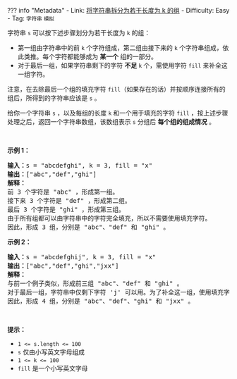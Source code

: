 
??? info "Metadata"
    - Link: [将字符串拆分为若干长度为 k 的组](https://leetcode-cn.com/problems/divide-a-string-into-groups-of-size-k)
    - Difficulty: Easy
    - Tag: `字符串` `模拟`

<p>字符串 <code>s</code> 可以按下述步骤划分为若干长度为 <code>k</code> 的组：</p>

<ul>
	<li>第一组由字符串中的前 <code>k</code> 个字符组成，第二组由接下来的 <code>k</code> 个字符串组成，依此类推。每个字符都能够成为 <strong>某一个</strong> 组的一部分。</li>
	<li>对于最后一组，如果字符串剩下的字符 <strong>不足</strong> <code>k</code> 个，需使用字符 <code>fill</code> 来补全这一组字符。</li>
</ul>

<p>注意，在去除最后一个组的填充字符 <code>fill</code>（如果存在的话）并按顺序连接所有的组后，所得到的字符串应该是 <code>s</code> 。</p>

<p>给你一个字符串 <code>s</code> ，以及每组的长度 <code>k</code> 和一个用于填充的字符 <code>fill</code> ，按上述步骤处理之后，返回一个字符串数组，该数组表示 <code>s</code> 分组后 <strong>每个组的组成情况</strong> 。</p>

<p>&nbsp;</p>

<p><strong>示例 1：</strong></p>

<pre><strong>输入：</strong>s = "abcdefghi", k = 3, fill = "x"
<strong>输出：</strong>["abc","def","ghi"]
<strong>解释：</strong>
前 3 个字符是 "abc" ，形成第一组。
接下来 3 个字符是 "def" ，形成第二组。
最后 3 个字符是 "ghi" ，形成第三组。
由于所有组都可以由字符串中的字符完全填充，所以不需要使用填充字符。
因此，形成 3 组，分别是 "abc"、"def" 和 "ghi" 。
</pre>

<p><strong>示例 2：</strong></p>

<pre><strong>输入：</strong>s = "abcdefghij", k = 3, fill = "x"
<strong>输出：</strong>["abc","def","ghi","jxx"]
<strong>解释：</strong>
与前一个例子类似，形成前三组 "abc"、"def" 和 "ghi" 。
对于最后一组，字符串中仅剩下字符 'j' 可以用。为了补全这一组，使用填充字符 'x' 两次。
因此，形成 4 组，分别是 "abc"、"def"、"ghi" 和 "jxx" 。
</pre>

<p>&nbsp;</p>

<p><strong>提示：</strong></p>

<ul>
	<li><code>1 &lt;= s.length &lt;= 100</code></li>
	<li><code>s</code> 仅由小写英文字母组成</li>
	<li><code>1 &lt;= k &lt;= 100</code></li>
	<li><code>fill</code> 是一个小写英文字母</li>
</ul>
